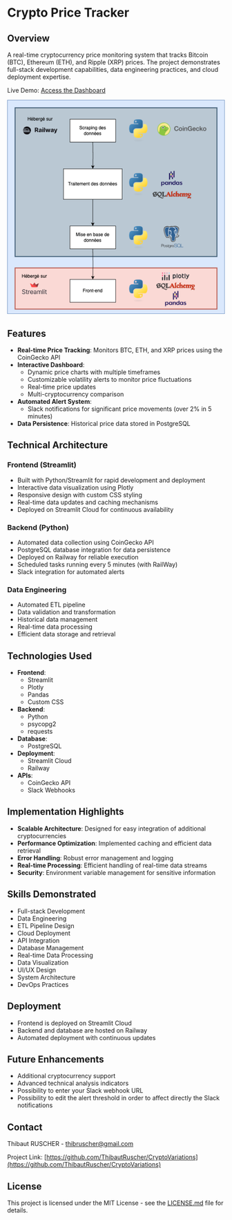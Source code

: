 # Crypto Price Tracker

## Overview
A real-time cryptocurrency price monitoring system that tracks Bitcoin (BTC), Ethereum (ETH), and Ripple (XRP) prices. The project demonstrates full-stack development capabilities, data engineering practices, and cloud deployment expertise.

Live Demo: [Access the Dashboard](https://cryptovariations-truscher.streamlit.app/)

![Project Architecture](Diagramme%20de%20flux.png)

## Features
- **Real-time Price Tracking**: Monitors BTC, ETH, and XRP prices using the CoinGecko API
- **Interactive Dashboard**:
    - Dynamic price charts with multiple timeframes
    - Customizable volatility alerts to monitor price fluctuations
    - Real-time price updates
    - Multi-cryptocurrency comparison
- **Automated Alert System**:
    - Slack notifications for significant price movements (over 2% in 5 minutes)
- **Data Persistence**: Historical price data stored in PostgreSQL

## Technical Architecture

### Frontend (Streamlit)
- Built with Python/Streamlit for rapid development and deployment
- Interactive data visualization using Plotly
- Responsive design with custom CSS styling
- Real-time data updates and caching mechanisms
- Deployed on Streamlit Cloud for continuous availability

### Backend (Python)
- Automated data collection using CoinGecko API
- PostgreSQL database integration for data persistence
- Deployed on Railway for reliable execution
- Scheduled tasks running every 5 minutes (with RailWay)
- Slack integration for automated alerts

### Data Engineering
- Automated ETL pipeline
- Data validation and transformation
- Historical data management
- Real-time data processing
- Efficient data storage and retrieval

## Technologies Used
- **Frontend**:
    - Streamlit
    - Plotly
    - Pandas
    - Custom CSS
- **Backend**:
    - Python
    - psycopg2
    - requests
- **Database**:
    - PostgreSQL
- **Deployment**:
    - Streamlit Cloud
    - Railway
- **APIs**:
    - CoinGecko API
    - Slack Webhooks

## Implementation Highlights
- **Scalable Architecture**: Designed for easy integration of additional cryptocurrencies
- **Performance Optimization**: Implemented caching and efficient data retrieval
- **Error Handling**: Robust error management and logging
- **Real-time Processing**: Efficient handling of real-time data streams
- **Security**: Environment variable management for sensitive information

## Skills Demonstrated
- Full-stack Development
- Data Engineering
- ETL Pipeline Design
- Cloud Deployment
- API Integration
- Database Management
- Real-time Data Processing
- Data Visualization
- UI/UX Design
- System Architecture
- DevOps Practices

## Deployment
- Frontend is deployed on Streamlit Cloud
- Backend and database are hosted on Railway
- Automated deployment with continuous updates

## Future Enhancements
- Additional cryptocurrency support
- Advanced technical analysis indicators
- Possibility to enter your Slack webhook URL
- Possibility to edit the alert threshold in order to affect directly the Slack notifications

## Contact
Thibaut RUSCHER - thibruscher@gmail.com

Project Link: [https://github.com/ThibautRuscher/CryptoVariations](https://github.com/ThibautRuscher/CryptoVariations)

## License
This project is licensed under the MIT License - see the [LICENSE.md](LICENSE.md) file for details.